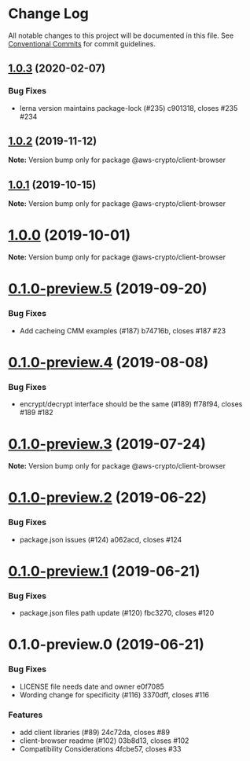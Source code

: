 # Change Log

All notable changes to this project will be documented in this file.
See [Conventional Commits](https://conventionalcommits.org) for commit guidelines.

## [1.0.3](/compare/@aws-crypto/client-browser@1.0.2...@aws-crypto/client-browser@1.0.3) (2020-02-07)


### Bug Fixes

* lerna version maintains package-lock (#235) c901318, closes #235 #234





## [1.0.2](/compare/@aws-crypto/client-browser@1.0.1...@aws-crypto/client-browser@1.0.2) (2019-11-12)

**Note:** Version bump only for package @aws-crypto/client-browser





## [1.0.1](/compare/@aws-crypto/client-browser@1.0.0...@aws-crypto/client-browser@1.0.1) (2019-10-15)

**Note:** Version bump only for package @aws-crypto/client-browser





# [1.0.0](/compare/@aws-crypto/client-browser@0.1.0-preview.5...@aws-crypto/client-browser@1.0.0) (2019-10-01)

**Note:** Version bump only for package @aws-crypto/client-browser





# [0.1.0-preview.5](/compare/@aws-crypto/client-browser@0.1.0-preview.4...@aws-crypto/client-browser@0.1.0-preview.5) (2019-09-20)


### Bug Fixes

* Add cacheing CMM examples (#187) b74716b, closes #187 #23





# [0.1.0-preview.4](/compare/@aws-crypto/client-browser@0.1.0-preview.3...@aws-crypto/client-browser@0.1.0-preview.4) (2019-08-08)


### Bug Fixes

* encrypt/decrypt interface should be the same (#189) ff78f94, closes #189 #182





# [0.1.0-preview.3](/compare/@aws-crypto/client-browser@0.1.0-preview.2...@aws-crypto/client-browser@0.1.0-preview.3) (2019-07-24)

**Note:** Version bump only for package @aws-crypto/client-browser





# [0.1.0-preview.2](/compare/@aws-crypto/client-browser@0.1.0-preview.1...@aws-crypto/client-browser@0.1.0-preview.2) (2019-06-22)


### Bug Fixes

* package.json issues (#124) a062acd, closes #124





# [0.1.0-preview.1](/compare/@aws-crypto/client-browser@0.1.0-preview.0...@aws-crypto/client-browser@0.1.0-preview.1) (2019-06-21)


### Bug Fixes

* package.json files path update (#120) fbc3270, closes #120





# 0.1.0-preview.0 (2019-06-21)


### Bug Fixes

* LICENSE file needs date and owner e0f7085
* Wording change for specificity (#116) 3370dff, closes #116


### Features

* add client libraries (#89) 24c72da, closes #89
* client-browser readme (#102) 03b8d13, closes #102
* Compatibility Considerations 4fcbe57, closes #33
